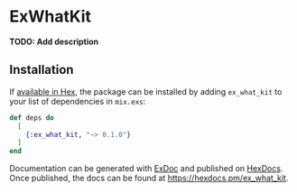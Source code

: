 # ExWhatKit

**TODO: Add description**

## Installation

If [available in Hex](https://hex.pm/docs/publish), the package can be installed
by adding `ex_what_kit` to your list of dependencies in `mix.exs`:

```elixir
def deps do
  [
    {:ex_what_kit, "~> 0.1.0"}
  ]
end
```

Documentation can be generated with [ExDoc](https://github.com/elixir-lang/ex_doc)
and published on [HexDocs](https://hexdocs.pm). Once published, the docs can
be found at <https://hexdocs.pm/ex_what_kit>.

